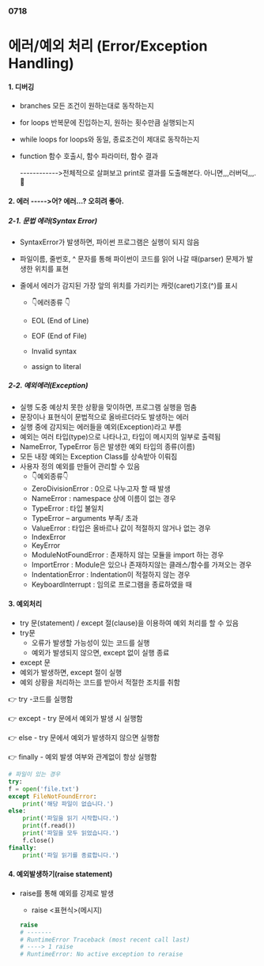### 0718

# 에러/예외 처리 (Error/Exception Handling)

#### 1. 디버깅

- branches 모든 조건이 원하는대로 동작하는지 
- for loops 반복문에 진입하는지, 원하는 횟수만큼 실행되는지 

- while loops for loops와 동일, 종료조건이 제대로 동작하는지

- function 함수 호출시, 함수 파라미터, 함수 결과

  ------------>전체적으로 살펴보고 print로 결과를 도출해본다. 아니면,,,러버덕,,,.🐥

#### 2. 에러    ----->어? 에러...? 오히려 좋아.

##### 2-1. 문법 에러(Syntax Error)

- SyntaxError가 발생하면, 파이썬 프로그램은 실행이 되지 않음 

- 파일이름, 줄번호, ^ 문자를 통해 파이썬이 코드를 읽어 나갈 때(parser) 문제가 발생한 위치를 표현 

- 줄에서 에러가 감지된 가장 앞의 위치를 가리키는 캐럿(caret)기호(^)를 표시

  - 👇에러종류 👇
  - EOL (End of Line)

  - EOF (End of File)

  - Invalid syntax

  - assign to literal

##### 2-2. 예외에러(Exception)

- 실행 도중 예상치 못한 상황을 맞이하면, 프로그램 실행을 멈춤 
- 문장이나 표현식이 문법적으로 올바르더라도 발생하는 에러 
- 실행 중에 감지되는 에러들을 예외(Exception)라고 부름 
- 예외는 여러 타입(type)으로 나타나고, 타입이 메시지의 일부로 출력됨
- NameError, TypeError 등은 발생한 예외 타입의 종류(이름) 
- 모든 내장 예외는 Exception Class를 상속받아 이뤄짐 
- 사용자 정의 예외를 만들어 관리할 수 있음
  - 👇예외종류👇
  - ZeroDivisionError : 0으로 나누고자 할 때 발생
  - NameError : namespace 상에 이름이 없는 경우
  - TypeError : 타입 불일치
  - TypeError – arguments 부족/ 초과
  - ValueError : 타입은 올바르나 값이 적절하지 않거나 없는 경우
  - IndexError
  - KeyError
  - ModuleNotFoundError : 존재하지 않는 모듈을 import 하는 경우
  - ImportError : Module은 있으나 존재하지않는 클래스/함수를 가져오는 경우
  - IndentationError : Indentation이 적절하지 않는 경우
  - KeyboardInterrupt : 임의로 프로그램을 종료하였을 때

#### 3. 예외처리

- try 문(statement) / except 절(clause)을 이용하여 예외 처리를 할 수 있음
- try문  
  - 오류가 발생할 가능성이 있는 코드를 실행  
  - 예외가 발생되지 않으면, except 없이 실행 종료 
-  except 문 
  -  예외가 발생하면, except 절이 실행 
  -  예외 상황을 처리하는 코드를 받아서 적절한 조치를 취함

👉 try -코드를 실행함

👉  except - try 문에서 예외가 발생 시 실행함 

👉 else - try 문에서 예외가 발생하지 않으면 실행함 

👉 finally - 예외 발생 여부와 관계없이 항상 실행함

```py
# 파일이 있는 경우
try:
f = open('file.txt')
except FileNotFoundError:
	print('해당 파일이 없습니다.')
else:
	print('파일을 읽기 시작합니다.')
	print(f.read())
	print('파일을 모두 읽었습니다.')
	f.close()
finally:
	print('파일 읽기를 종료합니다.')
```

#### 4. 예외발생하기(raise statement)

- raise를 통해 예외를 강제로 발생

  - raise <표현식>(메시지)

  ```python
  raise
  # -------
  # RuntimeError Traceback (most recent call last)
  # ----> 1 raise
  # RuntimeError: No active exception to reraise
  ```

  





